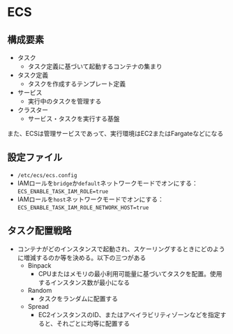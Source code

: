 # ECS

## 構成要素

* タスク
  * タスク定義に基づいて起動するコンテナの集まり
* タスク定義
  * タスクを作成するテンプレート定義
* サービス
  * 実行中のタスクを管理する
* クラスター
  * サービス・タスクを実行する基盤

また、ECSは管理サービスであって、実行環境はEC2またはFargateなどになる

## 設定ファイル

* `/etc/ecs/ecs.config`
* IAMロールを`bridge`か`default`ネットワークモードでオンにする：`ECS_ENABLE_TASK_IAM_ROLE=true`
* IAMロールを`host`ネットワークモードでオンにする：`ECS_ENABLE_TASK_IAM_ROLE_NETWORK_HOST=true`

## タスク配置戦略

* コンテナがどのインスタンスで起動され、スケーリングするときにどのように増減するのか等を決める。以下の三つがある
  * Binpack
    * CPUまたはメモリの最小利用可能量に基づいてタスクを配置。使用するインスタンス数が最小になる
  * Random
    * タスクをランダムに配置する
  * Spread
    * EC2インスタンスのID、またはアベイラビリティゾーンなどを指定すると、それごとに均等に配置する
